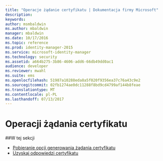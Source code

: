 ```yaml
---
title: "Operacje żądanie certyfikatu | Dokumentacja firmy Microsoft"
description: 
keywords: 
author: msmbaldwin
ms.author: mbaldwin
manager: mbaldwin
ms.date: 10/17/2016
ms.topic: reference
ms.prod: identity-manager-2015
ms.service: microsoft-identity-manager
ms.technology: security
ms.assetid: a664b275-3b86-4606-add6-66db49dd0ac1
audience: developer
ms.reviewer: mwahl
ms.suite: ems
ms.openlocfilehash: 51987a10288eda8a5f020f9356ea37c76a43c9e2
ms.sourcegitcommit: 02fb1274ae0dc11288f8bd9cd4799af144b8feae
ms.translationtype: MT
ms.contentlocale: pl-PL
ms.lasthandoff: 07/13/2017
---
```

# <a name="certificate-request-operations"></a>Operacji żądania certyfikatu

##<a name="in-this-section"></a>W tej sekcji

- [Pobieranie opcji generowania żądania certyfikatu](get-certificate-request-generation-options.md)
- [Uzyskaj odpowiedzi certyfikatu](get-certificate-responses.md)
